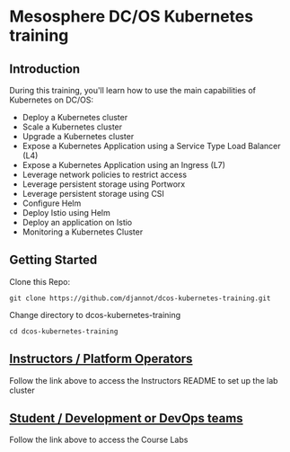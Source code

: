 # Mesosphere DC/OS Kubernetes training

## Introduction

During this training, you'll learn how to use the main capabilities of Kubernetes on DC/OS:

- Deploy a Kubernetes cluster
- Scale a Kubernetes cluster
- Upgrade a Kubernetes cluster
- Expose a Kubernetes Application using a Service Type Load Balancer (L4)
- Expose a Kubernetes Application using an Ingress (L7)
- Leverage network policies to restrict access
- Leverage persistent storage using Portworx
- Leverage persistent storage using CSI
- Configure Helm
- Deploy Istio using Helm
- Deploy an application on Istio
- Monitoring a Kubernetes Cluster

## Getting Started

Clone this Repo:
```
git clone https://github.com/djannot/dcos-kubernetes-training.git
```

Change directory to dcos-kubernetes-training
```
cd dcos-kubernetes-training
```

## [Instructors / Platform Operators](https://github.com/tbaums/dcos-kubernetes-training/blob/master/instructor.md)
Follow the link above to access the Instructors README to set up the lab cluster

## [Student / Development or DevOps teams](https://github.com/tbaums/dcos-kubernetes-training/tree/master/labs)
Follow the link above to access the Course Labs

